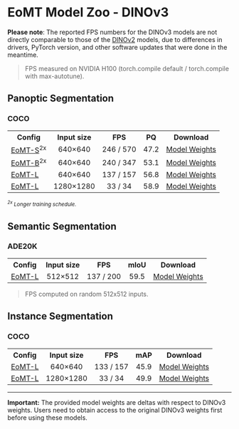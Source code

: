 # EoMT Model Zoo - DINOv3

**Please note**: The reported FPS numbers for the DINOv3 models are not directly comparable to those of the [DINOv2](dinov2.md) models, due to differences in drivers, PyTorch version, and other software updates that were done in the meantime.

> FPS measured on NVIDIA H100 (torch.compile default / torch.compile with max-autotune).

## Panoptic Segmentation

### COCO

<table><tbody>
<!-- START TABLE -->
<!-- TABLE HEADER -->
<th valign="bottom">Config</th>
<th valign="bottom">Input size</th>
<th valign="bottom">FPS</th>
<th valign="bottom">PQ</th>
<th valign="bottom">Download</th>
<!-- TABLE BODY -->
<!-- ROW: EoMT-S 640x640 -->
<tr><td align="left"><a href="configs/dinov3/coco/panoptic/eomt_small_640_2x.yaml">EoMT-S</a><sup>2x</sup></td>
<td align="center">640×640</td>
<td align="center">246 / 570 </td>
<td align="center">47.2</td>
<td align="center"><a href="https://huggingface.co/tue-mps/coco_panoptic_eomt_small_640_dinov3/resolve/main/pytorch_model.bin">Model Weights</a></td>
</tr>
<!-- ROW: EoMT-B 640x640 -->
<tr><td align="left"><a href="configs/dinov3/coco/panoptic/eomt_base_640_2x.yaml">EoMT-B</a><sup>2x</sup></td>
<td align="center">640×640</td>
<td align="center">240 / 347</td>
<td align="center">53.1</td>
<td align="center"><a href="https://huggingface.co/tue-mps/coco_panoptic_eomt_base_640_dinov3/resolve/main/pytorch_model.bin">Model Weights</a></td>
</tr>
<!-- ROW: EoMT-L 640x640 -->
<tr><td align="left"><a href="configs/dinov3/coco/panoptic/eomt_large_640.yaml">EoMT-L</a></td>
<td align="center">640×640</td>
<td align="center">137 / 157</td>
<td align="center">56.8</td>
<td align="center"><a href="https://huggingface.co/tue-mps/coco_panoptic_eomt_large_640_dinov3/resolve/main/pytorch_model.bin">Model Weights</a></td>
</tr>
<!-- ROW: EoMT-L 1280x1280 -->
<tr><td align="left"><a href="configs/dinov3/coco/panoptic/eomt_large_1280.yaml">EoMT-L</a></td>
<td align="center">1280×1280</td>
<td align="center">33 / 34</td>
<td align="center">58.9</td>
<td align="center"><a href="https://huggingface.co/tue-mps/coco_panoptic_eomt_large_1280_dinov3/resolve/main/pytorch_model.bin">Model Weights</a></td>
</tr>
</tbody></table>  

*<sup><sup>2x</sup> Longer training schedule.</sup>*

## Semantic Segmentation

### ADE20K

<table><tbody>
<!-- START TABLE -->
<!-- TABLE HEADER -->
<th valign="bottom">Config</th>
<th valign="bottom">Input size</th>
<th valign="bottom">FPS</th>
<th valign="bottom">mIoU</th>
<th valign="bottom">Download</th>
<!-- TABLE BODY -->
<!-- ROW: EoMT-L 512x512 -->
<tr><td align="left"><a href="configs/dinov3/ade20k/semantic/eomt_large_512.yaml">EoMT-L</a></td>
<td align="center">512×512</td>
<td align="center">137 / 200</td>
<td align="center">59.5</td>
<td align="center"><a href="https://huggingface.co/tue-mps/ade20k_semantic_eomt_large_512_dinov3/resolve/main/pytorch_model.bin">Model Weights</a></td>
</tr>
</tbody></table>

> FPS computed on random 512x512 inputs.

## Instance Segmentation

### COCO

<table><tbody>
<!-- START TABLE -->
<!-- TABLE HEADER -->
<th valign="bottom">Config</th>
<th valign="bottom">Input size</th>
<th valign="bottom">FPS</th>
<th valign="bottom">mAP</th>
<th valign="bottom">Download</th>
<!-- TABLE BODY -->
<!-- ROW: EoMT-L 640x640 -->
<tr><td align="left"><a href="configs/dinov3/coco/instance/eomt_large_640.yaml">EoMT-L</a></td>
<td align="center">640×640</td>
<td align="center">133 / 157</td>
<td align="center">45.9</td>
<td align="center"><a href="https://huggingface.co/tue-mps/coco_instance_eomt_large_640_dinov3/resolve/main/pytorch_model.bin">Model Weights</a></td>
</tr>
<!-- ROW: EoMT-L 1280x1280 -->
<tr><td align="left"><a href="configs/dinov3/coco/instance/eomt_large_1280.yaml">EoMT-L</a></td>
<td align="center">1280×1280</td>
<td align="center">33 / 34</td>
<td align="center">49.9</td>
<td align="center"><a href="https://huggingface.co/tue-mps/coco_instance_eomt_large_1280_dinov3/resolve/main/pytorch_model.bin">Model Weights</a></td>
</tr>
</tbody></table>

---

**Important:** The provided model weights are deltas with respect to DINOv3 weights. Users need to obtain access to the original DINOv3 weights first before using these models.

